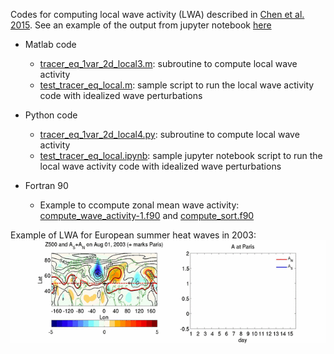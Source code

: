 Codes for computing local wave activity (LWA) described in [Chen et al. 2015](../../../publication/2015-12-1-Chen2015). See an example of the output from jupyter notebook [here](./test_tracer_eq_local.html)

- Matlab code
    * [tracer_eq_1var_2d_local3.m](./tracer_eq_1var_2d_local3.m): subroutine to compute local wave activity
    * [test_tracer_eq_local.m](./test_tracer_eq_local.m): sample script to run the local wave activity code with idealized wave perturbations

- Python code
    * [tracer_eq_1var_2d_local4.py](./tracer_eq_1var_2d_local4.py): subroutine to compute local wave activity
    * [test_tracer_eq_local.ipynb](./test_tracer_eq_local.ipynb): sample jupyter notebook script to run the local wave activity code with idealized wave perturbations

- Fortran 90
    * Example to ccompute zonal mean wave activity: [compute_wave_activity-1.f90](./compute_wave_activity-1.f90) and [compute_sort.f90](./compute_sort.f90)

Example of LWA for European summer heat waves in 2003:
![](./AsAn_aug2003.gif)